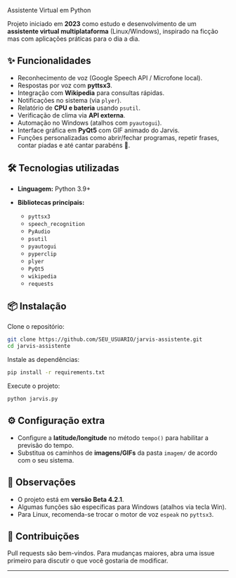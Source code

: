 Assistente Virtual em Python

Projeto iniciado em **2023** como estudo e desenvolvimento de um **assistente virtual multiplataforma** (Linux/Windows), inspirado na ficção mas com aplicações práticas para o dia a dia.

## ✨ Funcionalidades

* Reconhecimento de voz (Google Speech API / Microfone local).
* Respostas por voz com **pyttsx3**.
* Integração com **Wikipedia** para consultas rápidas.
* Notificações no sistema (via `plyer`).
* Relatório de **CPU e bateria** usando `psutil`.
* Verificação de clima via **API externa**.
* Automação no Windows (atalhos com `pyautogui`).
* Interface gráfica em **PyQt5** com GIF animado do Jarvis.
* Funções personalizadas como abrir/fechar programas, repetir frases, contar piadas e até cantar parabéns 🎉.

## 🛠️ Tecnologias utilizadas

* **Linguagem:** Python 3.9+
* **Bibliotecas principais:**

  * `pyttsx3`
  * `speech_recognition`
  * `PyAudio`
  * `psutil`
  * `pyautogui`
  * `pyperclip`
  * `plyer`
  * `PyQt5`
  * `wikipedia`
  * `requests`

## 📦 Instalação

Clone o repositório:

```bash
git clone https://github.com/SEU_USUARIO/jarvis-assistente.git
cd jarvis-assistente
```

Instale as dependências:

```bash
pip install -r requirements.txt
```

Execute o projeto:

```bash
python jarvis.py
```

## ⚙️ Configuração extra

* Configure a **latitude/longitude** no método `tempo()` para habilitar a previsão do tempo.
* Substitua os caminhos de **imagens/GIFs** da pasta `imagem/` de acordo com o seu sistema.

## 📌 Observações

* O projeto está em **versão Beta 4.2.1**.
* Algumas funções são específicas para Windows (atalhos via tecla Win).
* Para Linux, recomenda-se trocar o motor de voz `espeak` no `pyttsx3`.

## 🤝 Contribuições

Pull requests são bem-vindos. Para mudanças maiores, abra uma issue primeiro para discutir o que você gostaria de modificar.

---
